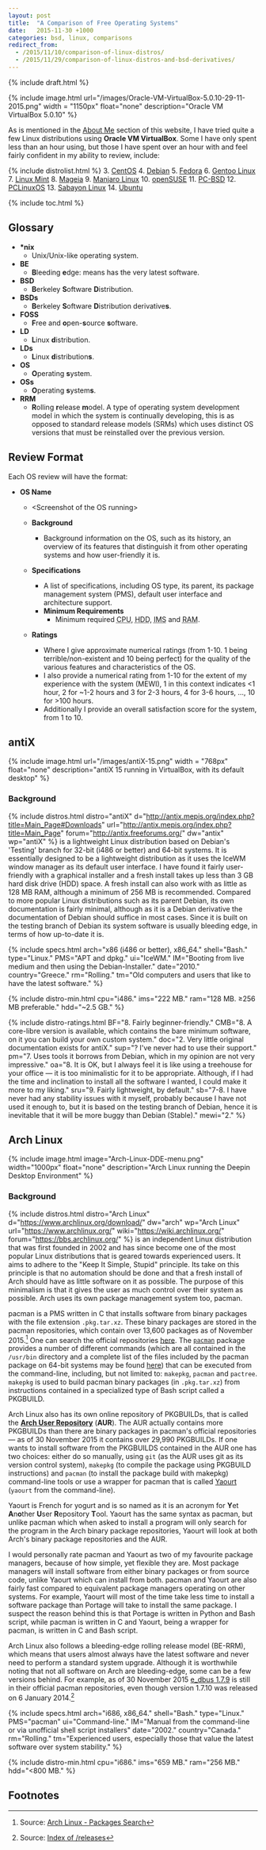 ```yaml
---
layout: post
title:  "A Comparison of Free Operating Systems"
date:   2015-11-30 +1000
categories: bsd, linux, comparisons
redirect_from:
  - /2015/11/10/comparison-of-linux-distros/
  - /2015/11/29/comparison-of-linux-distros-and-bsd-derivatives/
---
```

{% include draft.html %}

{% include image.html url="/images/Oracle-VM-VirtualBox-5.0.10-29-11-2015.png" width = "1150px" float="none" description="Oracle VM VirtualBox 5.0.10" %}

As is mentioned in the [About Me](/about-me/) section of this website, I have tried quite a few Linux distributions using **Oracle VM VirtualBox**. Some I have only spent less than an hour using, but those I have spent over an hour with and feel fairly confident in my ability to review, include:

{% include distrolist.html %}
3. [CentOS](https://www.centos.org/)
4. [Debian](http://debian.org/)
5. [Fedora](https://getfedora.org/)
6. [Gentoo Linux](https://www.gentoo.org/)
7. [Linux Mint](http://linuxmint.com/)
8. [Mageia](http://www.mageia.org/en/)
9. [Manjaro Linux](https://manjaro.github.io)
10. [openSUSE](https://www.opensuse.org/)
11. [PC-BSD](http://www.pcbsd.org/)
12. [PCLinuxOS](http://www.pclinuxos.com/)
13. [Sabayon Linux](http://www.sabayon.org/)
14. [Ubuntu](http://www.ubuntu.com/)

{% include toc.html %}

## Glossary
* <b>&#42;nix</b>
  * Unix/Unix-like operating system.
* <b>BE</b>
  * <b>B</b>leeding <b>e</b>dge: means has the very latest software.
* <b>BSD</b>
  * <b>B</b>erkeley <b>S</b>oftware <b>D</b>istribution.
* <b>BSDs</b>
  * <b>B</b>erkeley <b>S</b>oftware <b>D</b>istribution derivative<b>s</b>.
* <b>FOSS</b>
  * <b>F</b>ree and <b>o</b>pen-<b>s</b>ource <b>s</b>oftware.
* <b>LD</b>
  * <b>L</b>inux <b>d</b>istribution.
* <b>LDs</b>
  * <b>L</b>inux <b>d</b>istribution<b>s</b>.
* <b>OS</b>
  * <b>O</b>perating <b>s</b>ystem.
* <b>OSs</b>
  * <b>O</b>perating <b>s</b>ystem<b>s</b>.
* <b>RRM</b>
  * <b>R</b>olling <b>r</b>elease <b>m</b>odel. A type of operating system development model in which the system is continually developing, this is as opposed to standard release models (SRMs) which uses distinct OS versions that must be reinstalled over the previous version.

## Review Format
Each OS review will have the format:
* **OS Name**
  * &lt;Screenshot of the OS running&gt;


  * **Background**
     * Background information on the OS, such as its history, an overview of its features that distinguish it from other operating systems and how user-friendly it is.


  * **Specifications**
     * A list of specifications, including OS type, its parent, its package management system (PMS), default user interface and architecture support.
     * **Minimum Requirements**
         * Minimum required <abbr title="Central Processing Unit">CPU</abbr>, <abbr title="Hard Disk Drive">HDD</abbr>, <abbr title="Installation Medium Size">IMS</abbr> and <abbr title="Random Access Memory">RAM</abbr>.


  * **Ratings**
     * Where I give approximate numerical ratings (from 1-10. 1 being terrible/non-existent and 10 being perfect) for the quality of the various features and characteristics of the OS.
     * I also provide a numerical rating from 1-10 for the extent of my experience with the system (MEWI), 1 in this context indicates <1 hour, 2 for ~1-2 hours and 3 for 2-3 hours, 4 for 3-6 hours, ..., 10 for >100 hours.
     * Additionally I provide an overall satisfaction score for the system, from 1 to 10.

## antiX
{% include image.html url="/images/antiX-15.png" width = "768px" float="none" description="antiX 15 running in VirtualBox, with its default desktop" %}

### Background
{% include distros.html distro="antiX" d="http://antix.mepis.org/index.php?title=Main_Page#Downloads" url="http://antix.mepis.org/index.php?title=Main_Page" forum="http://antix.freeforums.org/" dw="antix" wp="antiX" %} is a lightweight Linux distribution based on Debian's 'Testing' branch for 32-bit (i486 or better) and 64-bit systems. It is essentially designed to be a lightweight distribution as it uses the IceWM window manager as its default user interface. I have found it fairly user-friendly with a graphical installer and a fresh install takes up less than 3 GB hard disk drive (HDD) space. A fresh install can also work with as little as 128 MB RAM, although a minimum of 256 MB is recommended. Compared to more popular Linux distributions such as its parent Debian, its own documentation is fairly minimal, although as it is a Debian derivative the documentation of Debian should suffice in most cases. Since it is built on the testing branch of Debian its system software is usually bleeding edge, in terms of how up-to-date it is.

{% include specs.html arch="x86 (i486 or better), x86_64." shell="Bash." type="Linux." PMS="APT and dpkg." ui="IceWM." IM="Booting from live medium and then using the Debian-Installer." date="2010." country="Greece." rm="Rolling." tm="Old computers and users that like to have the latest software." %}

{% include distro-min.html cpu="i486." ims="222 MB." ram="128 MB. &geq;256 MB preferable." hdd="~2.5 GB." %}

{% include distro-ratings.html BF="8. Fairly beginner-friendly." CMB="8. A core-libre version is available, which contains the bare minimum software, on it you can build your own custom system." doc="2. Very little original documentation exists for antiX." sup="? I've never had to use their support." pm="7. Uses tools it borrows from Debian, which in my opinion are not very impressive." oa="8. It is OK, but I always feel it is like using a treehouse for your office &mdash; it is too minimalistic for it to be appropriate. Although, if I had the time and inclination to install all the software I wanted, I could make it more to my liking." sru="9. Fairly lightweight, by default." sb="7-8. I have never had any stability issues with it myself, probably because I have not used it enough to, but it is based on the testing branch of Debian, hence it is inevitable that it will be more buggy than Debian (Stable)."  mewi="2." %}

## Arch Linux
{% include image.html image="Arch-Linux-DDE-menu.png" width="1000px" float="none" description="Arch Linux running the Deepin Desktop Environment" %}

### Background
{% include distros.html distro="Arch Linux" d="https://www.archlinux.org/download/" dw="arch" wp="Arch Linux" url="https://www.archlinux.org/" wiki="https://wiki.archlinux.org/" forum="https://bbs.archlinux.org/" %} is an independent Linux distribution that was first founded in 2002 and has since become one of the most popular Linux distributions that is geared towards experienced users. It aims to adhere to the "Keep It Simple, Stupid" principle. Its take on this principle is that no automation should be done and that a fresh install of Arch should have as little software on it as possible. The purpose of this minimalism is that it gives the user as much control over their system as possible. Arch uses its own package management system too, pacman.

pacman is a PMS written in C that installs software from binary packages with the file extension `.pkg.tar.xz`. These binary packages are stored in the pacman repositories, which contain over 13,600 packages as of November 2015.[^1] One can search the official repositories [here](https://www.archlinux.org/packages/). The [`pacman`](https://www.archlinux.org/packages/core/x86_64/pacman/) package provides a number of different commands (which are all contained in the `/usr/bin` directory and a complete list of the files included by the pacman package on 64-bit systems may be found [here](https://www.archlinux.org/packages/core/x86_64/pacman/files/)) that can be executed from the command-line, including, but not limited to: `makepkg`, `pacman` and `pactree`. `makepkg` is used to build pacman binary packages (in `.pkg.tar.xz`) from instructions contained in a specialized type of Bash script called a PKGBUILD.

Arch Linux also has its own online repository of PKGBUILDs, that is called the [**Arch User Repository**](https://aur.archlinux.org/) (**AUR**). The AUR actually contains more PKGBUILDs than there are binary packages in pacman's official repositories &mdash; as of 30 November 2015 it contains over 29,990 PKGBUILDs. If one wants to install software from the PKGBUILDS contained in the AUR one has two choices: either do so manually, using `git` (as the AUR uses git as its version control system), `makepkg` (to compile the package using PKGBUILD instructions) and `pacman` (to install the package build with makepkg) command-line tools or use a wrapper for pacman that is called [Yaourt](https://wiki.archlinux.org/index.php/Yaourt) (`yaourt` from the command-line).

Yaourt is French for yogurt and is so named as it is an acronym for <b>Y</b>et <b>A</b>n<b>o</b>ther <b>U</b>ser <b>R</b>epository <b>T</b>ool. Yaourt has the same syntax as pacman, but unlike pacman which when asked to install a program will only search for the program in the Arch binary package repositories, Yaourt will look at both Arch's binary package repositories and the AUR.

I would personally rate pacman and Yaourt as two of my favourite package managers, because of how simple, yet flexible they are. Most package managers will install software from either binary packages or from source code, unlike Yaourt which can install from both. pacman and Yaourt are also fairly fast compared to equivalent package managers operating on other systems. For example, Yaourt will most of the time take less time to install a software package than Portage will take to install the same package. I suspect the reason behind this is that Portage is written in Python and Bash script, while pacman is written in C and Yaourt, being a wrapper for pacman, is written in C and Bash script.

Arch Linux also follows a bleeding-edge rolling release model (BE-RRM), which means that users almost always have the latest software and never need to perform a standard system upgrade. Although it is worthwhile noting that not all software on Arch are bleeding-edge, some can be a few versions behind. For example, as of 30 November 2015 [e_dbus 1.7.9](https://www.archlinux.org/packages/extra/x86_64/e_dbus/) is still in their official pacman repositories, even though version 1.7.10 was released on 6 January 2014.[^3]

{% include specs.html arch="i686, x86_64." shell="Bash." type="Linux." PMS="pacman" ui="Command-line." IM="Manual from the command-line or via unofficial shell script installers" date="2002." country="Canada." rm="Rolling." tm="Experienced users, especially those that value the latest software over system stability." %}

{% include distro-min.html cpu="i686." ims="659 MB." ram="256 MB." hdd="<800 MB." %}

## Footnotes
[^1]: Source: [Arch Linux - Packages Search](https://www.archlinux.org/packages/)
[^2]: Source: [AUR (en) - Packages](https://aur.archlinux.org/packages)
[^3]: Source: [Index of /releases](https://download.enlightenment.org/releases/)
